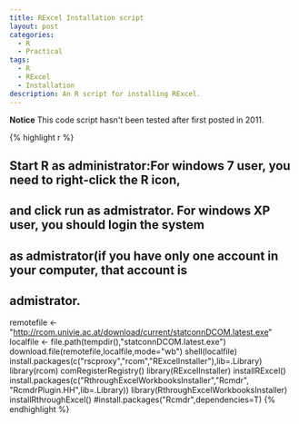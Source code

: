 ```yaml
---
title: RExcel Installation script
layout: post
categories:
  - R
  - Practical
tags:
  - R
  - RExcel
  - Installation
description: An R script for installing RExcel.
---
```

**Notice**
This code script hasn't been tested after first posted in 2011.

{% highlight r %}
## Start R as administrator:For windows 7 user, you need to right-click the R icon,
## and click run as admistrator. For windows XP user, you should login the system
## as admistrator(if you have only one account in your computer, that account is
## admistrator.
remotefile <- "http://rcom.univie.ac.at/download/current/statconnDCOM.latest.exe"
localfile <- file.path(tempdir(),"statconnDCOM.latest.exe")
download.file(remotefile,localfile,mode="wb")
shell(localfile)
install.packages(c("rscproxy","rcom","RExcelInstaller"),lib=.Library)
library(rcom)
comRegisterRegistry()
library(RExcelInstaller)
installRExcel()
install.packages(c("RthroughExcelWorkbooksInstaller","Rcmdr",
"RcmdrPlugin.HH",lib=.Library))
library(RthroughExcelWorkbooksInstaller)
installRthroughExcel()
#install.packages("Rcmdr",dependencies=T)
{% endhighlight %}

